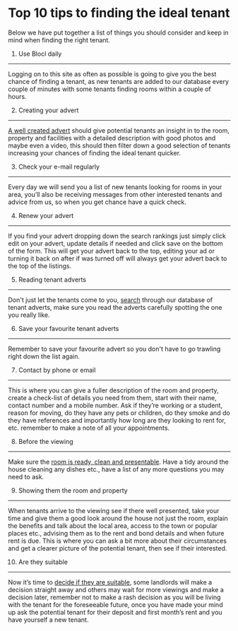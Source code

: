 Top 10 tips to finding the ideal tenant
=======================================
Below we have put together a list of things you should consider and keep in mind
when finding the right tenant.

1. Use Blocl daily
---------------------------
Logging on to this site as often as possible is going to give you the best
chance of finding a tenant, as new tenants are added to our database every
couple of minutes with some tenants finding rooms within a couple of hours.

2. Creating your advert
-----------------------
[A well created advert](/help/writeroomtoletad) should give potential tenants an insight in to the
room, property and facilities with a detailed description with good photos and
maybe even a video, this should then filter down a good selection of tenants
increasing your chances of finding the ideal tenant quicker.

3. Check your e-mail regularly
------------------------------
Every day we will send you a list of new tenants looking for rooms in your area,
you’ll also be receiving messages from other interested tenants and advice from
us, so when you get chance have a quick check.

4. Renew your advert
--------------------
If you find your advert dropping down the search rankings just simply click edit
on your advert, update details if needed and click save on the bottom of the
form. This will get your advert back to the top, editing your ad or turning it
back on after if was turned off will always get your advert back to the top of
the listings.

5. Reading tenant adverts
-------------------------
Don't just let the tenants come to you, [search](/rooms/search) through our database
of tenant adverts, make sure you read the adverts carefully spotting the one you
really like.

6. Save your favourite tenant adverts
-------------------------------------
Remember to save your favourite advert so you don't have to go trawling right
down the list again.

7. Contact by phone or email
----------------------------
This is where you can give a fuller description of the room and property, create
a check-list of details you need from them, start with their name, contact
number and a mobile number. Ask if they’re working or a student, reason for
moving, do they have any pets or children, do they smoke and do they have
references and importantly how long are they looking to rent for, etc. remember
to make a note of all your appointments.

8. Before the viewing
---------------------
Make sure the [room is ready, clean and presentable](/help/bedroompresentation).
Have a tidy around the house cleaning any dishes etc.,
have a list of any more questions you may need to ask.

9. Showing them the room and property
-------------------------------------
When tenants arrive to the viewing see if there well presented, take your time
and give them a good look around the house not just the room, explain the
benefits and talk about the local area, access to the town or popular places
etc., advising them as to the rent and bond details and when future rent is due.
This is where you can ask a bit more about their circumstances and get a clearer
picture of the potential tenant, then see if their interested.

10. Are they suitable
---------------------
Now it’s time to [decide if they are suitable](/help/idealtenant), some landlords will make a
decision straight away and others may wait for more viewings and make a decision
later, remember not to make a rash decision as you will be living with the
tenant for the foreseeable future, once you have made your mind up ask the
potential tenant for their deposit and first month’s rent and you have yourself
a new tenant.

